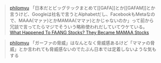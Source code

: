 
> [philomyu](https://twitter.com/philomyu/status/1717109440300880229) 「日本だとビッグテックまとめて[[GAFA]]とか[[GAFAM]]とか言うけど、Googleは社名で言うとAlphabetだし、FacebookもMetaなので、MAAA(マァァ)とかMAMAA(ママァ)とかじゃないのか」って前から冗談で言ってたらマジでそういう略称使われだしていてウケている。
> [What Happened To FAANG Stocks? They Became MAMAA Stocks](https://www.forbes.com/advisor/investing/faang-stocks-mamaa/)

> [philomyu](https://twitter.com/philomyu/status/1717110164007092384) 「ガーファの脅威」はなんとなく脅威感あるけど「ママァの脅威」とか言われても脅威感ないのでたぶん日本では定着しないような気もする


